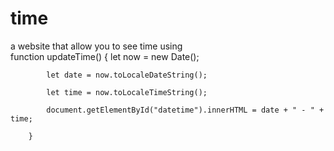 # time
a website that allow you to see time using         
function updateTime() {
            let now = new Date();
            
            let date = now.toLocaleDateString();
            
            let time = now.toLocaleTimeString();
            
            document.getElementById("datetime").innerHTML = date + " - " + time;
            
        }
